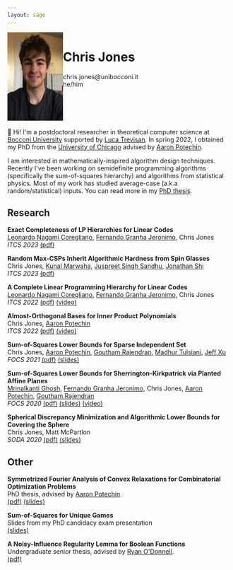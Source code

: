 ```yaml
---
layout: sage
---
```



<div style="display:flex">
<div style="flex:25%">
    <img alt="my picture" src="/assets/images/chrisjones.png" height="200px">
</div>
<div style="flex:75%">
<h1>Chris Jones</h1>
chris.jones@unibocconi.it  
<br>
he/him
</div>
</div>

👋 Hi! I'm a postdoctoral researcher in theoretical computer science at [Bocconi University](https://dec.unibocconi.eu/)
supported by [Luca Trevisan]. 
In spring 2022, I obtained my PhD from the [University of Chicago](https://www.cs.uchicago.edu)
advised by [Aaron Potechin].


I am interested in mathematically-inspired algorithm design techniques.
Recently I've been working on semidefinite programming algorithms (specifically the sum-of-squares hierarchy) and algorithms from statistical physics.
Most of my work has studied average-case (a.k.a random/statistical) inputs. 
You can read more in my [PhD thesis](/assets/papers/phd-thesis.pdf).



## Research

**Exact Completeness of LP Hierarchies for Linear Codes**  
[Leonardo Nagami Coregliano], [Fernando Granha Jeronimo], Chris Jones  
*ITCS 2023* [(pdf)](/assets/papers/exact-completeness-of-lp-hierarchies.pdf)

**Random Max-CSPs Inherit Algorithmic Hardness from Spin Glasses**  
Chris Jones, [Kunal Marwaha], [Juspreet Singh Sandhu], [Jonathan Shi]  
*ITCS 2023* [(pdf)](/assets/papers/random-max-csps-inherit.pdf)

**A Complete Linear Programming Hierarchy for Linear Codes**  
[Leonardo Nagami Coregliano], [Fernando Granha Jeronimo], Chris Jones  
*ITCS 2022* [(pdf)](/assets/papers/complete-linear-programming-hierarchy.pdf) [(video)](https://www.youtube.com/watch?v=3kswznFRN6k&ab_channel=SimonsInstitute)

**Almost-Orthogonal Bases for Inner Product Polynomials**  
Chris Jones, [Aaron Potechin]  
*ITCS 2022* [(pdf)](/assets/papers/inner-product-polynomials.pdf) [(video)](https://www.youtube.com/watch?v=RNQIBwNxrv8&ab_channel=SimonsInstitute)

**Sum-of-Squares Lower Bounds for Sparse Independent Set**  
Chris Jones, [Aaron Potechin], [Goutham Rajendran], [Madhur Tulsiani], [Jeff Xu]  
*FOCS 2021* [(pdf)](/assets/papers/sos-sparse-independent-set.pdf) [(slides)](https://docs.google.com/presentation/d/1XXcav2iI491dAznAVSA2JI7O15MTG2C836JBxCliPgA/edit?usp=sharing)

**Sum-of-Squares Lower Bounds for Sherrington-Kirkpatrick via Planted Affine Planes**  
[Mrinalkanti Ghosh], [Fernando Granha Jeronimo], Chris Jones, [Aaron Potechin], [Goutham Rajendran]  
*FOCS 2020* [(pdf)](/assets/papers/sos-sherrington-kirkpatrick.pdf) [(slides)](/assets/slides/sos-sherrington-kirkpatrick-slides.pdf) [(video)](https://www.youtube.com/watch?v=NJdysdBUlEU&ab_channel=IEEEFOCS%3AFoundationsofComputerScience)

**Spherical Discrepancy Minimization and Algorithmic Lower Bounds for Covering the Sphere**  
Chris Jones, Matt McPartlon  
*SODA 2020* [(pdf)](/assets/papers/spherical-discrepancy.pdf) [(slides)](/assets/slides/spherical-discrepancy-slides.pdf)


## Other

**Symmetrized Fourier Analysis of Convex Relaxations for Combinatorial Optimization Problems**  
PhD thesis, advised by [Aaron Potechin].  
[(pdf)](/assets/papers/phd-thesis.pdf) [(slides)](https://docs.google.com/presentation/d/1ZgbBSZc3tjZHSlxDDOv-YZPyhorxyEu6gv4EOdIaH5I/edit?usp=sharing)

**Sum-of-Squares for Unique Games**  
Slides from my PhD candidacy exam presentation  
[(slides)](/assets/slides/sos-for-unique-games-slides.pdf)

**A Noisy-Influence Regularity Lemma for Boolean Functions**  
Undergraduate senior thesis, advised by [Ryan O'Donnell].  
[(pdf)](/assets/papers/noisy-influence-regularity-lemma.pdf)



[Jonathan Shi]: https://www.jshi.science/
[Juspreet Singh Sandhu]: https://juspreetsandhu.me/
[Kunal Marwaha]: https://kunalmarwaha.com/about
[Mrinalkanti Ghosh]: https://ttic.uchicago.edu/~mkghosh/
[Fernando Granha Jeronimo]: https://granha.github.io
[Aaron Potechin]: http://www.potechin.org/aaronpotechin
[Madhur Tulsiani]: https://home.ttic.edu/~madhurt/
[Goutham Rajendran]: http://people.cs.uchicago.edu/~goutham/
[Jeff Xu]: https://www.andrew.cmu.edu/user/sichaoxu/
[Leonardo Nagami Coregliano]: https://www.math.ias.edu/~lenacore/
[Luca Trevisan]: https://lucatrevisan.github.io/
[Ryan O'Donnell]: https://www.cs.cmu.edu/~odonnell/
